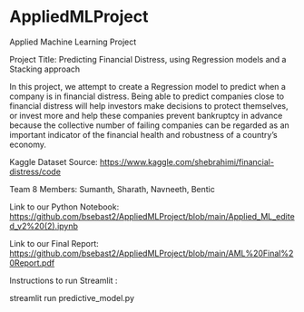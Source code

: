 # AppliedMLProject
Applied Machine Learning Project

Project Title: Predicting Financial Distress, using Regression models and a Stacking approach

In this project, we attempt to create a Regression model to predict when a company is in financial distress. Being able to predict companies close to financial distress will help investors make decisions to protect themselves, or invest more and help these companies prevent bankruptcy in advance because the collective number of failing companies can be regarded as an important indicator of the financial health and robustness of a country’s economy.


Kaggle Dataset Source: https://www.kaggle.com/shebrahimi/financial-distress/code

Team 8 Members: Sumanth, Sharath, Navneeth, Bentic 

Link to our Python Notebook:
https://github.com/bsebast2/AppliedMLProject/blob/main/Applied_ML_edited_v2%20(2).ipynb

Link to our Final Report: https://github.com/bsebast2/AppliedMLProject/blob/main/AML%20Final%20Report.pdf

Instructions to run Streamlit : 

streamlit run predictive_model.py
